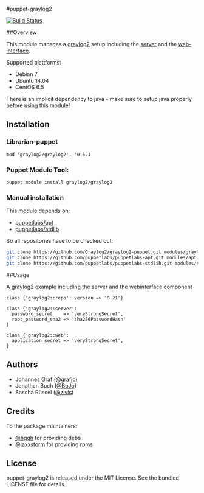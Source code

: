 #puppet-graylog2

[![Build Status](https://travis-ci.org/Graylog2/puppet.png)](https://travis-ci.org/Graylog2/puppet)

##Overview

This module manages a [graylog2](http://www.graylog2.org) setup including the [server](https://github.com/Graylog2/graylog2-server) and the [web-interface](https://github.com/Graylog2/graylog2-web-interface).

Supported plattforms:
* Debian 7
* Ubuntu 14.04
* CentOS 6.5

There is an implicit dependency to java - make sure to setup java properly before using this module!

## Installation


### Librarian-puppet

    mod 'graylog2/graylog2', '0.5.1'

### Puppet Module Tool:

    puppet module install graylog2/graylog2

### Manual installation

This module depends on:
* [puppetlabs/apt](https://github.com/puppetlabs/puppetlabs-apt)
* [puppetlabs/stdlib](https://github.com/puppetlabs/puppetlabs-stdlib)

So all repositories have to be checked out:

```bash
git clone https://github.com/Graylog2/graylog2-puppet.git modules/graylog2
git clone https://github.com/puppetlabs/puppetlabs-apt.git modules/apt
git clone https://github.com/puppetlabs/puppetlabs-stdlib.git modules/stdlib
```

##Usage

A graylog2 example including the server and the webinterface component

```puppet
class {'graylog2::repo': version => '0.21'}

class {'graylog2::server':
  password_secret    => 'veryStrongSecret',
  root_password_sha2 => 'sha256PasswordHash'
}

class {'graylog2::web':
  application_secret => 'veryStrongSecret',
}
```


## Authors

* Johannes Graf ([@grafjo](https://github.com/grafjo))
* Jonathan Buch ([@BuJo](https://github.com/BuJo))
* Sascha Rüssel ([@zivis](https://github.com/zivis))

## Credits

To the package maintainers:
* [@hggh](https://github.com/hggh) for providing debs
* [@jaxxstorm](https://github.com/jaxxstorm) for providing rpms

## License

puppet-graylog2 is released under the MIT License. See the bundled LICENSE file
for details.
